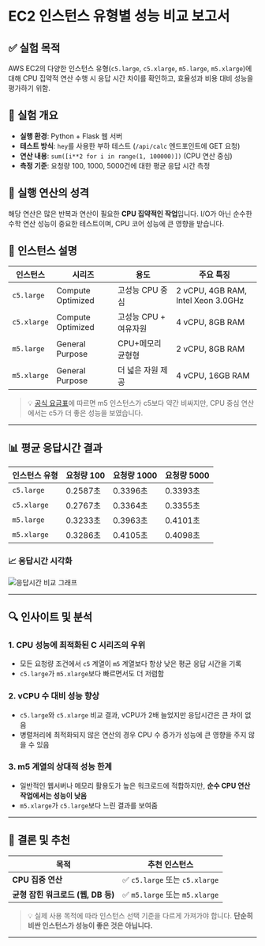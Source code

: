 # EC2 인스턴스 유형별 성능 비교 보고서

## ✅ 실험 목적
AWS EC2의 다양한 인스턴스 유형(`c5.large`, `c5.xlarge`, `m5.large`, `m5.xlarge`)에 대해 CPU 집약적 연산 수행 시 응답 시간 차이를 확인하고, 효율성과 비용 대비 성능을 평가하기 위함.

## 🧪 실험 개요

- **실행 환경**: Python + Flask 웹 서버
- **테스트 방식**: `hey`를 사용한 부하 테스트 (`/api/calc` 엔드포인트에 GET 요청)
- **연산 내용**: `sum([i**2 for i in range(1, 100000)])` (CPU 연산 중심)
- **측정 기준**: 요청량 100, 1000, 5000건에 대한 평균 응답 시간 측정

## 🧠 실행 연산의 성격
해당 연산은 많은 반복과 연산이 필요한 **CPU 집약적인 작업**입니다. I/O가 아닌 순수한 수학 연산 성능이 중요한 테스트이며, CPU 코어 성능에 큰 영향을 받습니다.

## 🧾 인스턴스 설명

| 인스턴스 | 시리즈 | 용도 | 주요 특징 |
|----------|--------|------|-----------|
| `c5.large` | Compute Optimized | 고성능 CPU 중심 | 2 vCPU, 4GB RAM, Intel Xeon 3.0GHz |
| `c5.xlarge` | Compute Optimized | 고성능 CPU + 여유자원 | 4 vCPU, 8GB RAM |
| `m5.large` | General Purpose | CPU+메모리 균형형 | 2 vCPU, 8GB RAM |
| `m5.xlarge` | General Purpose | 더 넓은 자원 제공 | 4 vCPU, 16GB RAM |

> 💡 [공식 요금표](https://aws.amazon.com/ko/ec2/pricing/on-demand/)에 따르면 m5 인스턴스가 c5보다 약간 비싸지만, CPU 중심 연산에서는 c5가 더 좋은 성능을 보였습니다.

---

## 📊 평균 응답시간 결과

| 인스턴스 유형 | 요청량 100 | 요청량 1000 | 요청량 5000 |
|---------------|------------|-------------|--------------|
| `c5.large`     | 0.2587초   | 0.3396초    | 0.3393초     |
| `c5.xlarge`    | 0.2767초   | 0.3364초    | 0.3355초     |
| `m5.large`     | 0.3233초   | 0.3963초    | 0.4101초     |
| `m5.xlarge`    | 0.3286초   | 0.4105초    | 0.4098초     |

### 📈 응답시간 시각화

![응답시간 비교 그래프](sandbox:/mnt/data/instance_response_time_comparison.png)

---

## 🔍 인사이트 및 분석

### 1. **CPU 성능에 최적화된 C 시리즈의 우위**
- 모든 요청량 조건에서 `c5` 계열이 `m5` 계열보다 항상 낮은 평균 응답 시간을 기록
- `c5.large`가 `m5.xlarge`보다 빠르면서도 더 저렴함

### 2. **vCPU 수 대비 성능 향상**
- `c5.large`와 `c5.xlarge` 비교 결과, vCPU가 2배 늘었지만 응답시간은 큰 차이 없음
- 병렬처리에 최적화되지 않은 연산의 경우 CPU 수 증가가 성능에 큰 영향을 주지 않을 수 있음

### 3. **m5 계열의 상대적 성능 한계**
- 일반적인 웹서버나 메모리 활용도가 높은 워크로드에 적합하지만, **순수 CPU 연산 작업에서는 성능이 낮음**
- `m5.xlarge`가 `c5.large`보다 느린 결과를 보여줌

---

## 🧭 결론 및 추천

| 목적 | 추천 인스턴스 |
|------|----------------|
| **CPU 집중 연산** | ✅ `c5.large` 또는 `c5.xlarge` |
| **균형 잡힌 워크로드 (웹, DB 등)** | ✅ `m5.large` 또는 `m5.xlarge` |

> 💡 실제 사용 목적에 따라 인스턴스 선택 기준을 다르게 가져가야 합니다. **단순히 비싼 인스턴스가 성능이 좋은 것은 아닙니다.**

---


